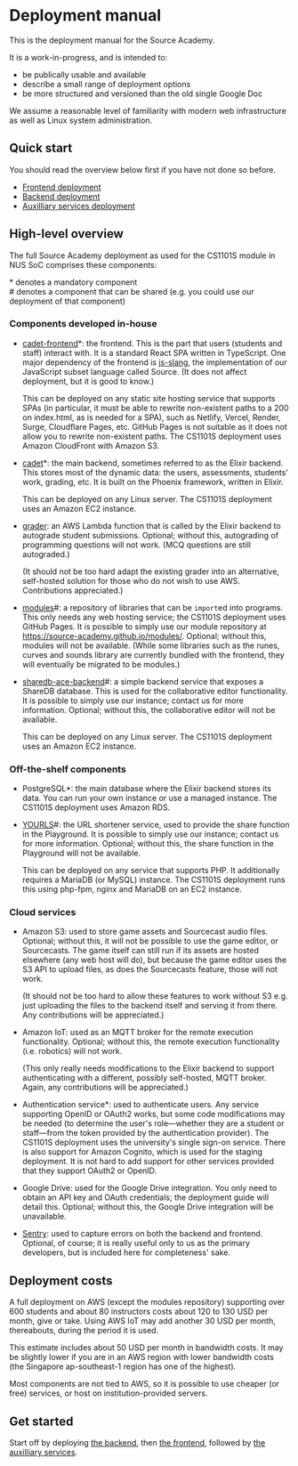 # Deployment manual

This is the deployment manual for the Source Academy.

It is a work-in-progress, and is intended to:

- be publically usable and available
- describe a small range of deployment options
- be more structured and versioned than the old single Google Doc

We assume a reasonable level of familiarity with modern web infrastructure as
well as Linux system administration.

## Quick start

You should read the overview below first if you have not done so before.

- [Frontend deployment](frontend/index.md)
- [Backend deployment](backend/index.md)
- [Auxilliary services deployment](aux/index.md)

## High-level overview

The full Source Academy deployment as used for the CS1101S module in NUS SoC comprises these components:

\* denotes a mandatory component\
\# denotes a component that can be shared (e.g. you could use our deployment of that component)

### Components developed in-house

- [cadet-frontend](https://github.com/source-academy/cadet-frontend)*: the frontend. This is the part that users
  (students and staff) interact with. It is a standard React SPA written in TypeScript. One major dependency of the
  frontend is [js-slang](https://github.com/source-academy/js-slang), the implementation of our JavaScript subset
  language called Source. (It does not affect deployment, but it is good to know.)

  This can be deployed on any static site hosting service that supports SPAs (in particular, it must be able to rewrite
  non-existent paths to a 200 on index.html, as is needed for a SPA), such as Netlify, Vercel, Render, Surge, Cloudflare
  Pages, etc. GitHub Pages is not suitable as it does not allow you to rewrite non-existent paths. The CS1101S
  deployment uses Amazon CloudFront with Amazon S3.

- [cadet](https://github.com/source-academy/cadet)*: the main backend, sometimes referred to as the Elixir backend. This
  stores most of the dynamic data: the users, assessments, students' work, grading, etc. It is built on the Phoenix
  framework, written in Elixir.

  This can be deployed on any Linux server. The CS1101S deployment uses an Amazon EC2 instance.

- [grader](https://github.com/source-academy/grader): an AWS Lambda function that is called by the Elixir backend to
  autograde student submissions. Optional; without this, autograding of programming questions will not work. (MCQ
  questions are still autograded.)

  (It should not be too hard adapt the existing grader into an alternative, self-hosted solution for those who do not
  wish to use AWS. Contributions appreciated.)

- [modules](https://github.com/source-academy/modules)#: a repository of libraries that can be `import`ed into programs.
  This only needs any web hosting service; the CS1101S deployment uses GitHub Pages. It is possible to simply use our
  module repository at https://source-academy.github.io/modules/. Optional; without this, modules will not be available.
  (While some libraries such as the runes, curves and sounds library are currently bundled with the frontend, they will
  eventually be migrated to be modules.)

- [sharedb-ace-backend](https://github.com/source-academy/sharedb-ace-backend)#: a simple backend service that exposes a
  ShareDB database. This is used for the collaborative editor functionality. It is possible to simply use our instance;
  contact us for more information. Optional; without this, the collaborative editor will not be available.

  This can be deployed on any Linux server. The CS1101S deployment uses an Amazon EC2 instance.

### Off-the-shelf components

- PostgreSQL*: the main database where the Elixir backend stores its data. You can run your own instance or use a
  managed instance. The CS1101S deployment uses Amazon RDS.

- [YOURLS](https://github.com/YOURLS/YOURLS)#: the URL shortener service, used to provide the share function in the
  Playground. It is possible to simply use our instance; contact us for more information. Optional; without this, the
  share function in the Playground will not be available.

  This can be deployed on any service that supports PHP. It additionally requires a MariaDB (or MySQL) instance. The
  CS1101S deployment runs this using php-fpm, nginx and MariaDB on an EC2 instance.

### Cloud services

- Amazon S3: used to store game assets and Sourcecast audio files. Optional; without this, it will not be possible to
  use the game editor, or Sourcecasts. The game itself can still run if its assets are hosted elsewhere (any web host
  will do), but because the game editor uses the S3 API to upload files, as does the Sourcecasts feature, those will not
  work.

  (It should not be too hard to allow these features to work without S3 e.g. just uploading the files to the backend
  itself and serving it from there. Any contributions will be appreciated.)

- Amazon IoT: used as an MQTT broker for the remote execution functionality. Optional; without this, the remote
  execution functionality (i.e. robotics) will not work.

  (This only really needs modifications to the Elixir backend to support authenticating with a different, possibly
  self-hosted, MQTT broker. Again, any contributions will be appreciated.)

- Authentication service*: used to authenticate users. Any service supporting OpenID or OAuth2 works, but some code
  modifications may be needed (to determine the user's role&mdash;whether they are a student or staff&mdash;from the
  token provided by the authentication provider). The CS1101S deployment uses the university's single sign-on service.
  There is also support for Amazon Cognito, which is used for the staging deployment. It is not hard to add support for
  other services provided that they support OAuth2 or OpenID.

- Google Drive: used for the Google Drive integration. You only need to obtain an API key and OAuth credentials; the
  deployment guide will detail this. Optional; without this, the Google Drive integration will be unavailable.

- [Sentry](https://sentry.io): used to capture errors on both the backend and frontend. Optional, of course; it is
  really useful only to us as the primary developers, but is included here for completeness' sake.

## Deployment costs

A full deployment on AWS (except the modules repository) supporting over 600 students and about 80 instructors costs
about 120 to 130 USD per month, give or take. Using AWS IoT may add another 30 USD per month, thereabouts, during the
period it is used.

This estimate includes about 50 USD per month in bandwidth costs. It may be slightly lower if you are in an AWS region
with lower bandwidth costs (the Singapore ap-southeast-1 region has one of the highest).

Most components are not tied to AWS, so it is possible to use cheaper (or free) services, or host on
institution-provided servers.

## Get started

Start off by deploying [the backend](backend/index.md), then [the frontend](frontend/index.md), followed by [the
auxilliary services](aux/index.md).
